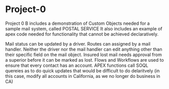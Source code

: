 # Project-0
Project 0 B includes a demonstration of Custom Objects needed for a sample mail system, called POSTAL SERVICE
It also includes an example of apex code needed for functionality that cannot be achieved declaratively.

Mail status can be updated by a driver.
Routes can assigned by a mail handler.
Neither the driver nor the mail handler can edit anything other than their specific field on the mail object.
Insured lost mail needs approval from a superior before it can be marked as lost.
Flows and Workflows are used to ensure that every contact has an account.
APEX functions call SOQL quereies as to do quick updates that would be difficult to do delaritvely
(in this case, modify all accounts in California, as we no longer do business in CA)
